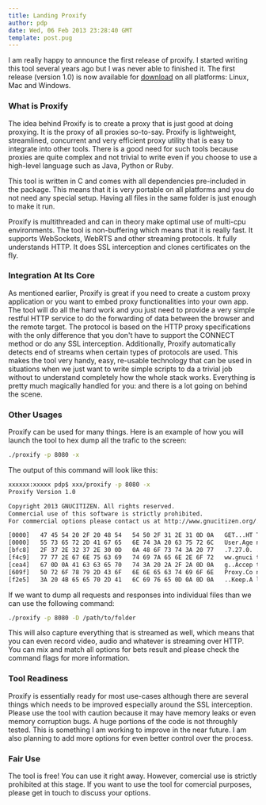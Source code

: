```yaml
---
title: Landing Proxify
author: pdp
date: Wed, 06 Feb 2013 23:28:40 GMT
template: post.pug
---
```


I am really happy to announce the first release of proxify. I started writing this tool several years ago but I was never able to finished it. The first release (version 1.0) is now available for [download](http://code.google.com/p/gnucitizen/downloads/list) on all platforms: Linux, Mac and Windows.

### What is Proxify

The idea behind Proxify is to create a proxy that is just good at doing proxying. It is the proxy of all proxies so-to-say. Proxify is lightweight, streamlined, concurrent and very efficient proxy utility that is easy to integrate into other tools. There is a good need for such tools because proxies are quite complex and not trivial to write even if you choose to use a high-level language such as Java, Python or Ruby.

This tool is written in C and comes with all dependencies pre-included in the package. This means that it is very portable on all platforms and you do not need any special setup. Having all files in the same folder is just enough to make it run.

Proxify is multithreaded and can in theory make optimal use of multi-cpu environments. The tool is non-buffering which means that it is really fast. It supports WebSockets, WebRTS and other streaming protocols. It fully understands HTTP. It does SSL interception and clones certificates on the fly.

### Integration At Its Core

As mentioned earlier, Proxify is great if you need to create a custom proxy application or you want to embed proxy functionalities into your own app. The tool will do all the hard work and you just need to provide a very simple restful HTTP service to do the forwarding of data between the browser and the remote target. The protocol is based on the HTTP proxy specifications with the only difference that you don't have to support the CONNECT method or do any SSL interception. Additionally, Proxify automatically detects end of streams when certain types of protocols are used. This makes the tool very handy, easy, re-usable technology that can be used in situations when we just want to write simple scripts to da a trivial job without to understand completely how the whole stack works. Everything is pretty much magically handled for you: and there is a lot going on behind the scene.

### Other Usages

Proxify can be used for many things. Here is an example of how you will launch the tool to hex dump all the trafic to the screen:

```bash
./proxify -p 8080 -x
```

The output of this command will look like this:

```bash
xxxxxx:xxxxx pdp$ xxx/proxify -p 8080 -x
Proxify Version 1.0

Copyright 2013 GNUCITIZEN. All rights reserved.
Commercial use of this software is strictly prohibited.
For commercial options please contact us at http://www.gnucitizen.org/.

[0000]   47 45 54 20 2F 20 48 54   54 50 2F 31 2E 31 0D 0A   GET...HT TP.1.1..
[0000]   55 73 65 72 2D 41 67 65   6E 74 3A 20 63 75 72 6C   User.Age nt..curl
[bfc8]   2F 37 2E 32 37 2E 30 0D   0A 48 6F 73 74 3A 20 77   .7.27.0. .Host..w
[f4c9]   77 77 2E 67 6E 75 63 69   74 69 7A 65 6E 2E 6F 72   ww.gnuci tizen.or
[cea4]   67 0D 0A 41 63 63 65 70   74 3A 20 2A 2F 2A 0D 0A   g..Accep t.......
[609f]   50 72 6F 78 79 2D 43 6F   6E 6E 65 63 74 69 6F 6E   Proxy.Co nnection
[f2e5]   3A 20 4B 65 65 70 2D 41   6C 69 76 65 0D 0A 0D 0A   ..Keep.A live....
```

If we want to dump all requests and responses into individual files than we can use the following command:

```bash
./proxify -p 8080 -D /path/to/folder
```

This will also capture everything that is streamed as well, which means that you can even record video, audio and whatever is streaming over HTTP. You can mix and match all options for bets result and please check the command flags for more information.

### Tool Readiness

Proxify is essentially ready for most use-cases although there are several things which needs to be improved especially around the SSL interception. Please use the tool with caution because it may have memory leaks or even memory corruption bugs. A huge portions of the code is not throughly tested. This is something I am working to improve in the near future. I am also planning to add more options for even better control over the process.

### Fair Use

The tool is free! You can use it right away. However, comercial use is strictly prohibited at this stage. If you want to use the tool for comercial purposes, please get in touch to discuss your options.
